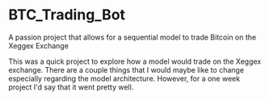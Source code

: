 # BTC_Trading_Bot
A passion project that allows for a sequential model to trade Bitcoin on the Xeggex Exchange

This was a quick project to explore how a model would trade on the Xeggex exchange. There are a couple things that I would maybe like to change especially regarding the model
architecture. However, for a one week project I'd say that it went pretty well.
